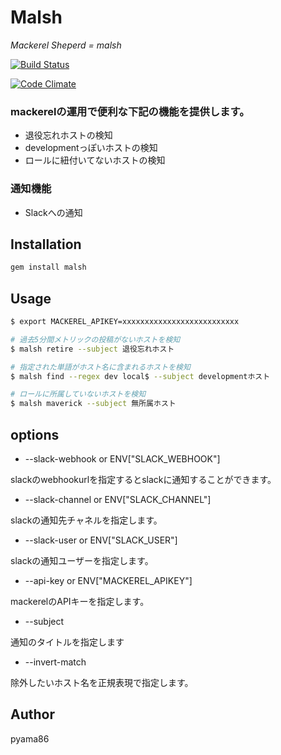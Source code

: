 # Malsh
*Mackerel Sheperd = malsh*

[![Build Status](https://travis-ci.org/pyama86/malsh.svg)](https://travis-ci.org/pyama86/malsh)

[![Code Climate](https://codeclimate.com/github/pyama86/sac/badges/gpa.svg)](https://codeclimate.com/github/pyama86/sac)


### mackerelの運用で便利な下記の機能を提供します。

* 退役忘れホストの検知
* developmentっぽいホストの検知
* ロールに紐付いてないホストの検知

### 通知機能
* Slackへの通知

## Installation

```ruby
gem install malsh
```

## Usage

```sh
$ export MACKEREL_APIKEY=xxxxxxxxxxxxxxxxxxxxxxxxxx

# 過去5分間メトリックの投稿がないホストを検知
$ malsh retire --subject 退役忘れホスト

# 指定された単語がホスト名に含まれるホストを検知
$ malsh find --regex dev local$ --subject developmentホスト

# ロールに所属していないホストを検知
$ malsh maverick --subject 無所属ホスト
```

## options
* --slack-webhook or ENV["SLACK_WEBHOOK"]

slackのwebhookurlを指定するとslackに通知することができます。
* --slack-channel or ENV["SLACK_CHANNEL"]

slackの通知先チャネルを指定します。
* --slack-user or ENV["SLACK_USER"]

slackの通知ユーザーを指定します。
* --api-key or ENV["MACKEREL_APIKEY"]

mackerelのAPIキーを指定します。
* --subject

通知のタイトルを指定します
* --invert-match

除外したいホスト名を正規表現で指定します。

## Author
pyama86
